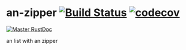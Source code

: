 # an-zipper [![Build Status](https://travis-ci.org/an-cabal/an-zipper.svg?branch=master)](https://travis-ci.org/an-cabal/an-zipper) [![codecov](https://codecov.io/gh/an-cabal/an-zipper/branch/master/graph/badge.svg)](https://codecov.io/gh/an-cabal/an-zipper)
[![Master RustDoc](https://img.shields.io/badge/docs-master-blue.svg)](https://an-cabal.github.io/an-rope)

an list with an zipper
